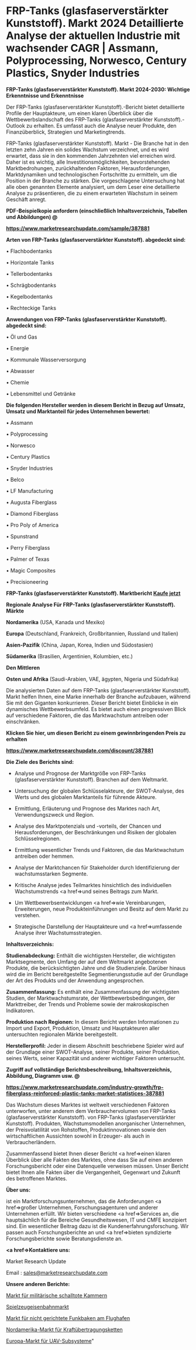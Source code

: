 # FRP-Tanks (glasfaserverstärkter Kunststoff). Markt 2024 Detaillierte Analyse der aktuellen Industrie mit wachsender CAGR | Assmann, Polyprocessing, Norwesco, Century Plastics, Snyder Industries

<strong>FRP-Tanks (glasfaserverstärkter Kunststoff). Markt 2024-2030: Wichtige Erkenntnisse und Erkenntnisse</strong>

Der FRP-Tanks (glasfaserverstärkter Kunststoff).-Bericht bietet detaillierte Profile der Hauptakteure, um einen klaren Überblick über die Wettbewerbslandschaft des FRP-Tanks (glasfaserverstärkter Kunststoff).-Outlook zu erhalten. Es umfasst auch die Analyse neuer Produkte, den Finanzüberblick, Strategien und Marketingtrends.

FRP-Tanks (glasfaserverstärkter Kunststoff). Markt - Die Branche hat in den letzten zehn Jahren ein solides Wachstum verzeichnet, und es wird erwartet, dass sie in den kommenden Jahrzehnten viel erreichen wird. Daher ist es wichtig, alle Investitionsmöglichkeiten, bevorstehenden Marktbedrohungen, zurückhaltenden Faktoren, Herausforderungen, Marktdynamiken und technologischen Fortschritte zu ermitteln, um die Position in der Branche zu stärken. Die vorgeschlagene Untersuchung hat alle oben genannten Elemente analysiert, um dem Leser eine detaillierte Analyse zu präsentieren, die zu einem erwarteten Wachstum in seinem Geschäft anregt.



<strong><b>PDF-Beispielkopie anfordern (einschließlich Inhaltsverzeichnis, Tabellen und Abbildungen) @ </b></strong>

<strong><a href=https://www.marketresearchupdate.com/sample/387881>

<strong>https://www.marketresearchupdate.com/sample/387881</u></a></strong></strong>



<strong>Arten von FRP-Tanks (glasfaserverstärkter Kunststoff). abgedeckt sind:</strong>

• Flachbodentanks

• Horizontale Tanks

• Tellerbodentanks

• Schrägbodentanks

• Kegelbodentanks

• Rechteckige Tanks



<strong>Anwendungen von FRP-Tanks (glasfaserverstärkter Kunststoff). abgedeckt sind:</strong>

• Öl und Gas

• Energie

• Kommunale Wasserversorgung

• Abwasser

• Chemie

• Lebensmittel und Getränke



<strong>Die folgenden Hersteller werden in diesem Bericht in Bezug auf Umsatz, Umsatz und Marktanteil für jedes Unternehmen bewertet:</strong>

• Assmann

• Polyprocessing

• Norwesco

• Century Plastics

• Snyder Industries

• Belco

• LF Manufacturing

• Augusta Fiberglass

• Diamond Fiberglass

• Pro Poly of America

• Spunstrand

• Perry Fiberglass

• Palmer of Texas

• Magic Composites

• Precisioneering



<strong>FRP-Tanks (glasfaserverstärkter Kunststoff). Marktbericht <a href=https://www.marketresearchupdate.com/buynow/387881>Kaufe jetzt</a></strong>



<strong>Regionale Analyse Für FRP-Tanks (glasfaserverstärkter Kunststoff). Märkte</strong>



<strong>Nordamerika</strong> (USA, Kanada und Mexiko)



<strong>Europa</strong> (Deutschland, Frankreich, Großbritannien, Russland und Italien)



<strong>Asien-Pazifik</strong> (China, Japan, Korea, Indien und Südostasien)



<strong>Südamerika</strong> (Brasilien, Argentinien, Kolumbien, etc.)



<strong>Den Mittleren</strong> 

<strong>Osten und Afrika</strong> (Saudi-Arabien, VAE, ägypten, Nigeria und Südafrika)

Die analysierten Daten auf dem FRP-Tanks (glasfaserverstärkter Kunststoff). Markt helfen Ihnen, eine Marke innerhalb der Branche aufzubauen, während Sie mit den Giganten konkurrieren. Dieser Bericht bietet Einblicke in ein dynamisches Wettbewerbsumfeld. Es bietet auch einen progressiven Blick auf verschiedene Faktoren, die das Marktwachstum antreiben oder einschränken.



<strong>Klicken Sie hier, um diesen Bericht zu einem gewinnbringenden Preis zu erhalten
</strong>

<strong><a href=https://www.marketresearchupdate.com/discount/387881>https://www.marketresearchupdate.com/discount/387881</b></u></strong></a>



<strong>Die Ziele des Berichts sind:</strong>

- Analyse und Prognose der Marktgröße von FRP-Tanks (glasfaserverstärkter Kunststoff). Branchen auf dem Weltmarkt.

- Untersuchung der globalen Schlüsselakteure, der SWOT-Analyse, des Werts und des globalen Marktanteils für führende Akteure.

- Ermittlung, Erläuterung und Prognose des Marktes nach Art, Verwendungszweck und Region.

- Analyse des Marktpotenzials und -vorteils, der Chancen und Herausforderungen, der Beschränkungen und Risiken der globalen Schlüsselregionen.

- Ermittlung wesentlicher Trends und Faktoren, die das Marktwachstum antreiben oder hemmen.

- Analyse der Marktchancen für Stakeholder durch Identifizierung der wachstumsstarken Segmente.

- Kritische Analyse jedes Teilmarktes hinsichtlich des individuellen Wachstumstrends <a href=>und</a> seines Beitrags zum Markt.

- Um Wettbewerbsentwicklungen <a href=>wie</a> Vereinbarungen, Erweiterungen, neue Produkteinführungen und Besitz auf dem Markt zu verstehen.

- Strategische Darstellung der Hauptakteure und <a href=>umfas</a>sende Analyse ihrer Wachstumsstrategien.



<strong>Inhaltsverzeichnis:</strong>



<strong>Studienabdeckung:</strong> Enthält die wichtigsten Hersteller, die wichtigsten Marktsegmente, den Umfang der auf dem Weltmarkt angebotenen Produkte, die berücksichtigten Jahre und die Studienziele. Darüber hinaus wird die im Bericht bereitgestellte Segmentierungsstudie auf der Grundlage der Art des Produkts und der Anwendung angesprochen.



<strong>Zusammenfassung:</strong> Es enthält eine Zusammenfassung der wichtigsten Studien, der Marktwachstumsrate, der Wettbewerbsbedingungen, der Markttreiber, der Trends und Probleme sowie der makroskopischen Indikatoren.



<strong>Produktion nach Regionen:</strong> In diesem Bericht werden Informationen zu Import und Export, Produktion, Umsatz und Hauptakteuren aller untersuchten regionalen Märkte bereitgestellt.



<strong>Herstellerprofil:</strong> Jeder in diesem Abschnitt beschriebene Spieler wird auf der Grundlage einer SWOT-Analyse, seiner Produkte, seiner Produktion, seines Werts, seiner Kapazität und anderer wichtiger Faktoren untersucht.



<strong><b>Zugriff auf vollständige Berichtsbeschreibung, Inhaltsverzeichnis, Abbildung, Diagramm usw. @ </b></strong>

<strong><a href=https://www.marketresearchupdate.com/industry-growth/frp-fiberglass-reinforced-plastic-tanks-market-statistices-387881>https://www.marketresearchupdate.com/industry-growth/frp-fiberglass-reinforced-plastic-tanks-market-statistices-387881</a></strong>

Das Wachstum dieses Marktes ist weltweit verschiedenen Faktoren unterworfen, unter anderem dem Verbrauchervolumen von FRP-Tanks (glasfaserverstärkter Kunststoff). von FRP-Tanks (glasfaserverstärkter Kunststoff). Produkten, Wachstumsmodellen anorganischer Unternehmen, der Preisvolatilität von Rohstoffen, Produktinnovationen sowie den wirtschaftlichen Aussichten sowohl in Erzeuger- als auch in Verbraucherländern.

Zusammenfassend bietet Ihnen dieser Bericht <a href=>einen</a> klaren Überblick über alle Fakten des Marktes, ohne dass Sie auf einen anderen Forschungsbericht oder eine Datenquelle verweisen müssen. Unser Bericht bietet Ihnen alle Fakten über die Vergangenheit, Gegenwart und Zukunft des betroffenen Marktes.



<strong>Über uns:</strong>

 ist ein Marktforschungsunternehmen, das die Anforderungen <a href=>großer</a> Unternehmen, Forschungsagenturen und anderer Unternehmen erfüllt. Wir bieten verschiedene <a href=>Services</a> an, die hauptsächlich für die Bereiche Gesundheitswesen, IT und CMFE konzipiert sind. Ein wesentlicher Beitrag dazu ist die Kundenerfahrungsforschung. Wir passen auch Forschungsberichte an und <a href=>bieten</a> syndizierte Forschungsberichte sowie Beratungsdienste an.



<strong><a href=>Kontaktiere uns:</a></strong>

Market Research Update

Email : sales@marketresearchupdate.com



<strong>Unsere anderen Berichte:</strong>

<a href=https://www.linkedin.com/pulse/military-anechoic-chambers-market-opportunities>Markt für militärische schalltote Kammern</a>

<a href=https://www.linkedin.com/pulse/toy-trains-market-research-report-reveals-explosive>Spielzeugeisenbahnmarkt</a>

<a href=https://www.linkedin.com/pulse/airport-non-directional-radio-beacon-market-2023-analysis>Markt für nicht gerichtete Funkbaken am Flughafen</a>

<a href=https://www.linkedin.com/pulse/north-america-power-transmission-chains-market-1f>Nordamerika-Markt für Kraftübertragungsketten</a>

<a href=https://www.linkedin.com/pulse/europe-uav-subsystem-market-2023-thriving-tremendous-iymmf/>Europa-Markt für UAV-Subsysteme</a>"
